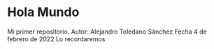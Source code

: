 # Hola Mundo
Mi primer repositorio.
Autor: Alejandro Toledano Sánchez
Fecha 4 de febrero de 2022 Lo recordaremos
